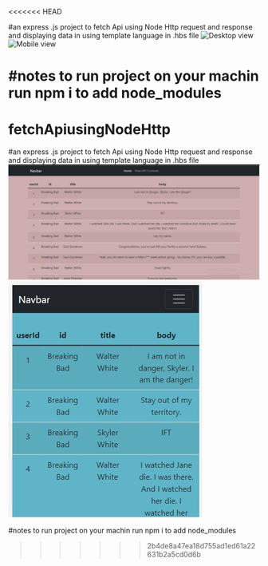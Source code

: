<<<<<<< HEAD

#an express .js project to fetch Api using Node Http request and response  and displaying data in using template language in .hbs file
![Desktop view](https://github.com/yasmin203/fetchApiusingNodeHttp/blob/expressfolder/desktop.jpg?raw=true)
![Mobile view](https://github.com/yasmin203/fetchApiusingNodeHttp/blob/expressfolder/mobile.jpg?raw=true)

#notes
to run project on your machin 
run npm i  to add node_modules
=======
# fetchApiusingNodeHttp

#an express .js project to fetch Api using Node Http request and response  and displaying data in using template language in .hbs file
![Desktop view](https://github.com/yasmin203/fetchApiusingNodeHttp/blob/expressfolder/public/desktop.jpg?raw=true)
![Mobile view](https://github.com/yasmin203/fetchApiusingNodeHttp/blob/expressfolder/public/mobile.jpg?raw=true)

#notes
to run project on your machin 
run npm i  to add node_modules
>>>>>>> 2b4de8a47ea18d755ad1ed61a22631b2a5cd0d6b

